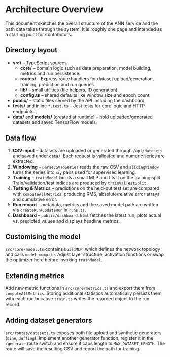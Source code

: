 # Architecture Overview

This document sketches the overall structure of the ANN service and the path data takes through the system. It is roughly one page and intended as a starting point for contributors.

## Directory layout

- **src/** – TypeScript sources.
  - **core/** – domain logic such as data preparation, model building, metrics and run persistence.
  - **routes/** – Express route handlers for dataset upload/generation, training, prediction and run queries.
  - **lib/** – small utilities (file helpers, ID generation).
  - **config.ts** – shared defaults like window size and epoch count.
- **public/** – static files served by the API including the dashboard.
- **tests/** and inline `*.test.ts` – Jest tests for core logic and HTTP endpoints.
- **data/** and **models/** (created at runtime) – hold uploaded/generated datasets and saved TensorFlow models.

## Data flow

1. **CSV input** – datasets are uploaded or generated through `/api/datasets` and saved under `data/`. Each request is validated and numeric series are extracted.
2. **Windowing** – `parseCSVToSeries` reads the raw CSV and `slidingWindow` turns the series into `x`/`y` pairs used for supervised learning.
3. **Training** – `trainModel` builds a small MLP and fits it on the training split. Train/validation/test indices are produced by `trainValTestSplit`.
4. **Testing & Metrics** – predictions on the held-out test set are compared with `computeAllMetrics`, producing RMS, absolute/relative error arrays and cumulative error.
5. **Run record** – metadata, metrics and the saved model path are written via `createRun`/`updateRun` in `runs.ts`.
6. **Dashboard** – `public/dashboard.html` fetches the latest run, plots actual vs. predicted values and displays headline metrics.

## Customising the model

`src/core/model.ts` contains `buildMLP`, which defines the network topology and calls `model.compile`. Adjust layer structure, activation functions or swap the optimizer here before invoking `trainModel`.

## Extending metrics

Add new metric functions in `src/core/metrics.ts` and export them from `computeAllMetrics`. Storing additional statistics automatically persists them with each run because `train.ts` writes the returned object to the run record.

## Adding dataset generators

`src/routes/datasets.ts` exposes both file upload and synthetic generators (`sine`, `duffing`). Implement another generator function, register it in the `/generate` route switch and ensure it caps length to `MAX_DATASET_LENGTH`. The route will save the resulting CSV and report the path for training.
